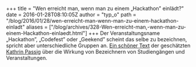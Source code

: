 +++
title = "Wen erreicht man, wenn man zu einem „Hackathon” einlädt?"
date = 2016-01-28T08:10:05Z
author = "typ_o"
path = "/blog/2016/01/28/wen-erreicht-man-wenn-man-zu-einem-hackathon-einladt"
aliases = ["/blog/archives/328-Wen-erreicht-man,-wenn-man-zu-einem-Hackathon-einlaedt.html"]
+++
Der Veranstaltungsname „Hackathon”, „Codefest” oder „Geekend” scheint
das selbe zu bezeichnen, spricht aber unterschiedliche Gruppen an. [Ein
schöner Text](https://merton-magazin.de/das-hackathon-problem) der
geschätzten [Kathrin
Passig](https://de.wikipedia.org/wiki/Kathrin_Passig) über die Wirkung
von Bezeichnern von Studiengängen und Veranstaltungen.
